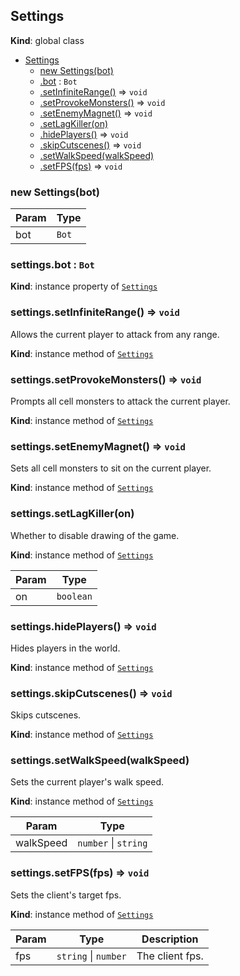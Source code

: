 <a name="Settings"></a>

## Settings
**Kind**: global class  

* [Settings](#Settings)
    * [new Settings(bot)](#new_Settings_new)
    * [.bot](#Settings+bot) : <code>Bot</code>
    * [.setInfiniteRange()](#Settings+setInfiniteRange) ⇒ <code>void</code>
    * [.setProvokeMonsters()](#Settings+setProvokeMonsters) ⇒ <code>void</code>
    * [.setEnemyMagnet()](#Settings+setEnemyMagnet) ⇒ <code>void</code>
    * [.setLagKiller(on)](#Settings+setLagKiller)
    * [.hidePlayers()](#Settings+hidePlayers) ⇒ <code>void</code>
    * [.skipCutscenes()](#Settings+skipCutscenes) ⇒ <code>void</code>
    * [.setWalkSpeed(walkSpeed)](#Settings+setWalkSpeed)
    * [.setFPS(fps)](#Settings+setFPS) ⇒ <code>void</code>

<a name="new_Settings_new"></a>

### new Settings(bot)

| Param | Type |
| --- | --- |
| bot | <code>Bot</code> | 

<a name="Settings+bot"></a>

### settings.bot : <code>Bot</code>
**Kind**: instance property of [<code>Settings</code>](#Settings)  
<a name="Settings+setInfiniteRange"></a>

### settings.setInfiniteRange() ⇒ <code>void</code>
Allows the current player to attack from any range.

**Kind**: instance method of [<code>Settings</code>](#Settings)  
<a name="Settings+setProvokeMonsters"></a>

### settings.setProvokeMonsters() ⇒ <code>void</code>
Prompts all cell monsters to attack the current player.

**Kind**: instance method of [<code>Settings</code>](#Settings)  
<a name="Settings+setEnemyMagnet"></a>

### settings.setEnemyMagnet() ⇒ <code>void</code>
Sets all cell monsters to sit on the current player.

**Kind**: instance method of [<code>Settings</code>](#Settings)  
<a name="Settings+setLagKiller"></a>

### settings.setLagKiller(on)
Whether to disable drawing of the game.

**Kind**: instance method of [<code>Settings</code>](#Settings)  

| Param | Type |
| --- | --- |
| on | <code>boolean</code> | 

<a name="Settings+hidePlayers"></a>

### settings.hidePlayers() ⇒ <code>void</code>
Hides players in the world.

**Kind**: instance method of [<code>Settings</code>](#Settings)  
<a name="Settings+skipCutscenes"></a>

### settings.skipCutscenes() ⇒ <code>void</code>
Skips cutscenes.

**Kind**: instance method of [<code>Settings</code>](#Settings)  
<a name="Settings+setWalkSpeed"></a>

### settings.setWalkSpeed(walkSpeed)
Sets the current player's walk speed.

**Kind**: instance method of [<code>Settings</code>](#Settings)  

| Param | Type |
| --- | --- |
| walkSpeed | <code>number</code> \| <code>string</code> | 

<a name="Settings+setFPS"></a>

### settings.setFPS(fps) ⇒ <code>void</code>
Sets the client's target fps.

**Kind**: instance method of [<code>Settings</code>](#Settings)  

| Param | Type | Description |
| --- | --- | --- |
| fps | <code>string</code> \| <code>number</code> | The client fps. |

